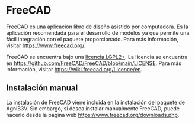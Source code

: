 # FreeCAD

FreeCAD es una aplicación libre de diseño asistido por computadora. Es la aplicación recomendada para el desarrollo de modelos ya que permite una fácil integración con el paquete proporcionado. Para más información, visitar <https://www.freecad.org/>.

FreeCAD se encuentra bajo una [licencia LGPL2+](https://es.wikipedia.org/wiki/GNU_Lesser_General_Public_License). La licencia se encuentra en <https://github.com/FreeCAD/FreeCAD/blob/main/LICENSE>. Para más información, visitar <https://wiki.freecad.org/Licence/en>.

## Instalación manual

La instalación de FreeCAD viene incluida en la instalación del paquete de AgniB3V. Sin embargo, si desea instalar manualmente FreeCAD, puede hacerlo desde la página web <https://www.freecad.org/downloads.php>.
